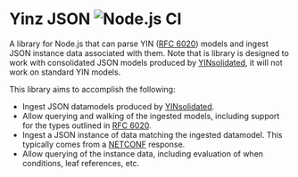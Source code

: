 # Yinz JSON ![Node.js CI](https://github.com/128technology/yinz-json/workflows/Node.js%20CI/badge.svg) 

A library for Node.js that can parse YIN ([RFC 6020](https://tools.ietf.org/html/rfc6020)) models and ingest JSON instance data associated with them.  Note that is library is designed to work with consolidated JSON models produced by [YINsolidated](https://github.com/128technology/yinsolidated), it will not work on standard YIN models.

This library aims to accomplish the following:
* Ingest JSON datamodels produced by [YINsolidated](https://github.com/128technology/yinsolidated).
* Allow querying and walking of the ingested models, including support for the types outlined in [RFC 6020](https://tools.ietf.org/html/rfc6020).
* Ingest a JSON instance of data matching the ingested datamodel. This typically comes from a [NETCONF](https://tools.ietf.org/html/rfc6241) response.
* Allow querying of the instance data, including evaluation of when conditions, leaf references, etc.
